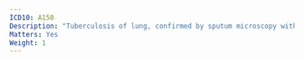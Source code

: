 ```yaml
---
ICD10: A150
Description: "Tuberculosis of lung, confirmed by sputum microscopy with or without culture"
Matters: Yes
Weight: 1
---
```


